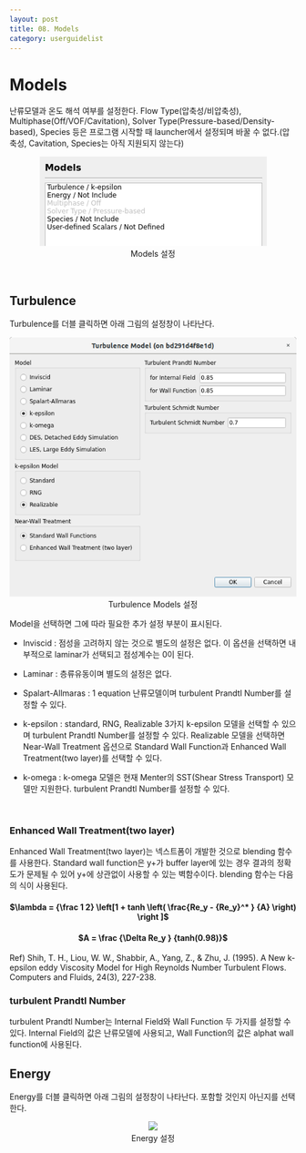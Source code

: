 ```yaml
---
layout: post
title: 08. Models
category: userguidelist
---
```


# Models

난류모델과 온도 해석 여부를 설정한다. Flow Type(압축성/비압축성), Multiphase(Off/VOF/Cavitation), Solver Type(Pressure-based/Density-based), Species 등은 프로그램 시작할 때 launcher에서 설정되며 바꿀 수 없다.(압축성, Cavitation, Species는 아직 지원되지 않는다)

<p align='center'>
    <img src="https://github.com/nextfoam/baram-pages/raw/main/screenshots/pic/models.png"><br> Models 설정
</p>
<br>

## Turbulence

Turbulence를 더블 클릭하면 아래 그림의 설정창이 나타난다.

<p align='center'>
    <img src="https://github.com/nextfoam/baram-pages/raw/main/screenshots/pic/turbulence.png"><br> Turbulence Models 설정
</p>

Model을 선택하면 그에 따라 필요한 추가 설정 부분이 표시된다.

* Inviscid : 점성을 고려하지 않는 것으로 별도의 설정은 없다. 이 옵션을 선택하면 내부적으로 laminar가 선택되고 점성계수는 0이 된다.

* Laminar : 층류유동이며 별도의 설정은 없다.

* Spalart-Allmaras : 1 equation 난류모델이며 turbulent Prandtl Number를 설정할 수 있다.

* k-epsilon : standard, RNG, Realizable 3가지 k-epsilon 모델을 선택할 수 있으며 turbulent Prandtl Number를 설정할 수 있다. Realizable 모델을 선택하면 Near-Wall Treatment 옵션으로 Standard Wall Function과 Enhanced Wall Treatment(two layer)를 선택할 수 있다.

* k-omega : k-omega 모델은 현재 Menter의 SST(Shear Stress Transport) 모델만 지원한다. turbulent Prandtl Number를 설정할 수 있다.
<br>

### Enhanced Wall Treatment(two layer)

Enhanced Wall Treatment(two layer)는 넥스트폼이 개발한 것으로 blending 함수를 사용한다. Standard wall function은 y+가 buffer layer에 있는 경우 결과의 정확도가 문제될 수 있어 y+에 상관없이 사용할 수 있는 벽함수이다. blending 함수는 다음의 식이 사용된다.

#### <center>$\lambda = {\frac 1 2} \left[1 + tanh \left( \frac{Re_y - {Re_y}^* } {A} \right) \right ]$</center>


#### <center>$A = \frac {\Delta Re_y } {tanh(0.98)}$</center>


<!--
<p align='center'>
    <img src="https://github.com/nextfoam/baram-pages/raw/main/screenshots/pic/eqn_twoLayer.png"><br>
</p>
-->

Ref) Shih, T. H., Liou, W. W., Shabbir, A., Yang, Z., & Zhu, J. (1995). A New k-epsilon eddy Viscosity Model for High Reynolds Number Turbulent Flows. Computers and Fluids, 24(3), 227-238.


### turbulent Prandtl Number

turbulent Prandtl Number는 Internal Field와 Wall Function 두 가지를 설정할 수 있다. Internal Field의 값은 난류모델에 사용되고, Wall Function의 값은 alphat wall function에 사용된다. 
<br>

## Energy

Energy를 더블 클릭하면 아래 그림의 설정창이 나타난다. 포함할 것인지 아닌지를 선택한다.

<p align='center'>
    <img src="https://github.com/nextfoam/baram-pages/raw/main/screenshots/pic/energy.png"> <br> Energy 설정 
</p>


